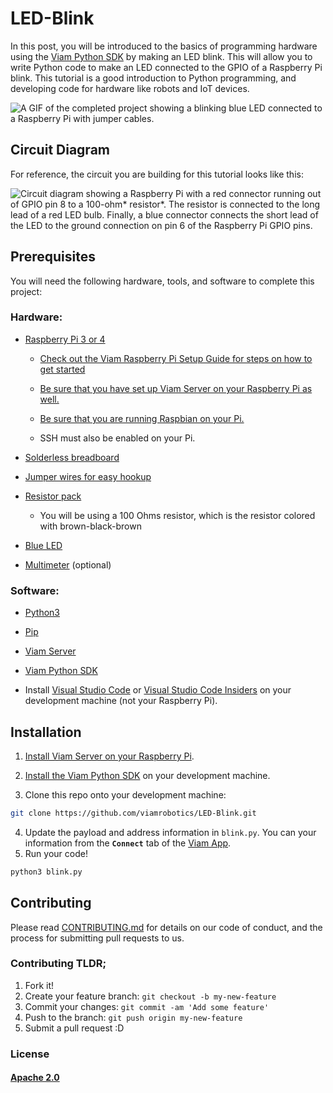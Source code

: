 # LED-Blink

In this post, you will be introduced to the basics of programming hardware using the [Viam Python SDK](https://python.viam.dev/) by making an LED blink. This will allow you to write Python code to make an LED connected to the GPIO of a Raspberry Pi blink. This tutorial is a good introduction to Python programming, and developing code for hardware like robots and IoT devices.

![A GIF of the completed project showing a blinking blue LED connected to a Raspberry Pi with jumper cables.](https://user-images.githubusercontent.com/4650739/190014115-78f89892-ee67-4a19-846a-33c86e8e6272.gif)

## Circuit Diagram

For reference, the circuit you are building for this tutorial looks like this:

![Circuit diagram showing a Raspberry Pi with a red connector running out of GPIO pin 8 to a 100-ohm* resistor*. The resistor is connected to the long lead of a red LED bulb. Finally, a blue connector connects the short lead of the LED to the ground connection on pin 6 of the Raspberry Pi GPIO pins.](https://user-images.githubusercontent.com/4650739/190014128-1949ef55-47b0-4706-8d6f-2aac99bc6fd7.png)

## Prerequisites

You will need the following hardware, tools, and software to complete this project:

### Hardware:

-   [Raspberry Pi 3 or 4](https://a.co/d/5Tn67G3)

    -   [Check out the Viam Raspberry Pi Setup Guide for steps on how to get started](https://docs.viam.com/docs/getting-started/installation/)

    -   [Be sure that you have set up Viam Server on your Raspberry Pi as well.](https://docs.viam.com/getting-started/installation/#installing-viam-server)

    -   [Be sure that you are running Raspbian on your Pi.](https://docs.viam.com/getting-started/installation/#installing-raspian-on-the-raspberry-pi)

    -   SSH must also be enabled on your Pi.

-   [Solderless breadboard](https://amzn.to/2Q4Z5Ta)

-   [Jumper wires for easy hookup](http://amzn.to/2qVhd4y)

-   [Resistor pack](http://amzn.to/2Dmainw)

    -   You will be using a 100 Ohms resistor, which is the resistor colored with brown-black-brown

-   [Blue LED](http://amzn.to/2Ex2v5q)

-   [Multimeter](http://amzn.to/2qWurxS) (optional)

### Software:

-   [Python3](https://www.python.org/download/releases/3.0/)

-   [Pip](https://pip.pypa.io/en/stable/#)

-   [Viam Server](https://github.com/viamrobotics/rdk/tree/0c550c246739b87b4d5a9e8d96d2b6fdb3948e2b)

-   [Viam Python SDK](https://python.viam.dev/)

-   Install [Visual Studio Code](https://code.visualstudio.com/) or [Visual Studio Code Insiders](https://code.visualstudio.com/insiders/) on your development machine (not your Raspberry Pi).

## Installation

1) [Install Viam Server on your Raspberry Pi](https://docs.viam.com/getting-started/installation/#installing-viam-server).

2) [Install the Viam Python SDK](https://python.viam.dev/) on your development machine.

3) Clone this repo onto your development machine:

```bash
git clone https://github.com/viamrobotics/LED-Blink.git
```

4) Update the payload and address information in `blink.py`. You can your information from the **`Connect`** tab of the [Viam App](https://app.viam.com/robots).
5) Run your code!

```bash
python3 blink.py
```

## Contributing

Please read [CONTRIBUTING.md](https://github.com/JoeKarlsson/iot-kitty-litter-box/blob/develop/CONTRIBUTING.md) for details on our code of conduct, and the process for submitting pull requests to us.

### Contributing TLDR;

1. Fork it!
2. Create your feature branch: `git checkout -b my-new-feature`
3. Commit your changes: `git commit -am 'Add some feature'`
4. Push to the branch: `git push origin my-new-feature`
5. Submit a pull request :D

### License

#### [Apache 2.0](./LICENSE)
